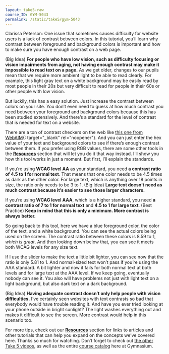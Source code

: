 ```yaml
---
layout: take5-raw
course_ID: GYM-5043
permalink: /static/take5/gym-5043
---
```


Clarissa Peterson: One issue that sometimes causes difficulty for website users is a lack of contrast between colors. In this tutorial, you’ll learn why contrast between foreground and background colors is important and how to make sure you have enough contrast on a web page.

(Big Idea) **For people who have low vision, such as difficulty focusing or vision impairments from aging, not having enough contrast may make it impossible to read text on a page.** As we get older, changes to our pupils mean that we require more ambient light to be able to read clearly. For example, this light gray text on a white background may be easily read by most people in their 20s but very difficult to read for people in their 60s or other people with low vision.

But luckily, this has a easy solution. Just increase the contrast between colors on your site. You don’t even need to guess at how much contrast you need between your foreground and background colors because this has been studied extensively. And there’s a standard for the level of contrast that is needed for text on a website.

There are a ton of contrast checkers on the web like [this one from WebAIM][1]{: target="_blank" rel="noopener"}. And you can just enter the hex value of your text and background colors to see if there’s enough contrast between them. If you prefer using RGB values, there are some other tools in the [**Resources**](#tutorial-resources) section that will let you do it that way instead. I’ll show you how this tool works in just a moment. But first, I’ll explain the standards.

If you’re using **WCAG level AA** as your standard, you need **a contrast ratio of 4.5 to 1 for normal text**. That means that one color needs to be 4.5 times as dark as the other color. For large text, which is anything over 18 points in size, the ratio only needs to be 3 to 1. (Big Idea) **Large text doesn’t need as much contrast because it’s easier to see those larger characters.**

If you’re using **WCAG level AAA**, which is a higher standard, you need **a contrast ratio of 7 to 1 for normal text** and **4.5 to 1 for large text**. (Best Practice) **Keep in mind that this is only a minimum. More contrast is always better.**

So going back to this tool, here we have a blue foreground color, the color of the text, and a white background. You can see the actual colors being used on the screen. The contrast ratio between these colors is 8.59 to 1, *which is great*. And then looking down below that, you can see it meets both WCAG levels for any size text.

If I use the slider to make the text a little bit lighter, you can see now that the ratio is only 5.81 to 1. And normal-sized text won’t pass if you’re using the AAA standard. A bit lighter and now it fails for both normal text at both levels and for large text at the AAA level. If we keep going, eventually nobody can see it. You also will have problems not just with light text on a light background, but also dark text on a dark background.

(Big Idea) **Having adequate contrast doesn’t only help people with vision difficulties.** I’ve certainly seen websites with text contrasts so bad that everybody would have trouble reading it. And have you ever tried looking at your phone outside in bright sunlight? The light washes everything out and makes it difficult to see the screen. More contrast would help in this scenario too.

For more tips, check out our [**Resources**](#tutorial-resources) section for links to articles and other tutorials that can help you expand on the concepts we’ve covered here. Thanks so much for watching. Don’t forget to check out [the other Take 5 videos][2], as well as the entire [course catalog][3] here at Gymnasium.

[1]: https://webaim.org/resources/contrastchecker/
[2]: https://thegymnasium.com/take5
[3]: https://thegymnasium.com/courses
